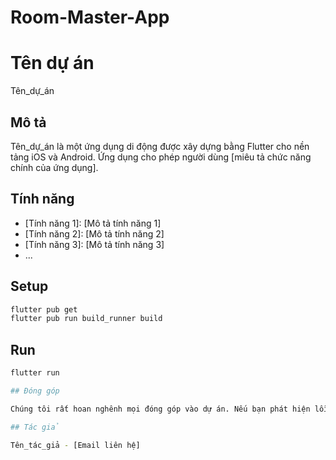 # Room-Master-App
# Tên dự án

Tên_dự_án

## Mô tả

Tên_dự_án là một ứng dụng di động được xây dựng bằng Flutter cho nền tảng iOS và Android. Ứng dụng cho phép người dùng [miêu tả chức năng chính của ứng dụng].

## Tính năng

- [Tính năng 1]: [Mô tả tính năng 1]
- [Tính năng 2]: [Mô tả tính năng 2]
- [Tính năng 3]: [Mô tả tính năng 3]
- ...

## Setup
```sh
flutter pub get
flutter pub run build_runner build
```

## Run
```sh
flutter run

## Đóng góp

Chúng tôi rất hoan nghênh mọi đóng góp vào dự án. Nếu bạn phát hiện lỗi, có ý tưởng mới hoặc muốn cải thiện dự án, hãy tạo một issue hoặc gửi pull request. Chúng tôi sẽ xem xét và trả lời sớm nhất có thể.

## Tác giả

Tên_tác_giả - [Email liên hệ]


